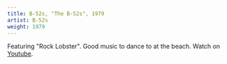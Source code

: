 ```yaml
---
title: B-52s, "The B-52s", 1979
artist: B-52s
weight: 1979
---
```

Featuring "Rock Lobster". Good music to dance to at the beach.
Watch on [Youtube](https://www.youtube.com/watch?v=2w7dDVcPSOg).
